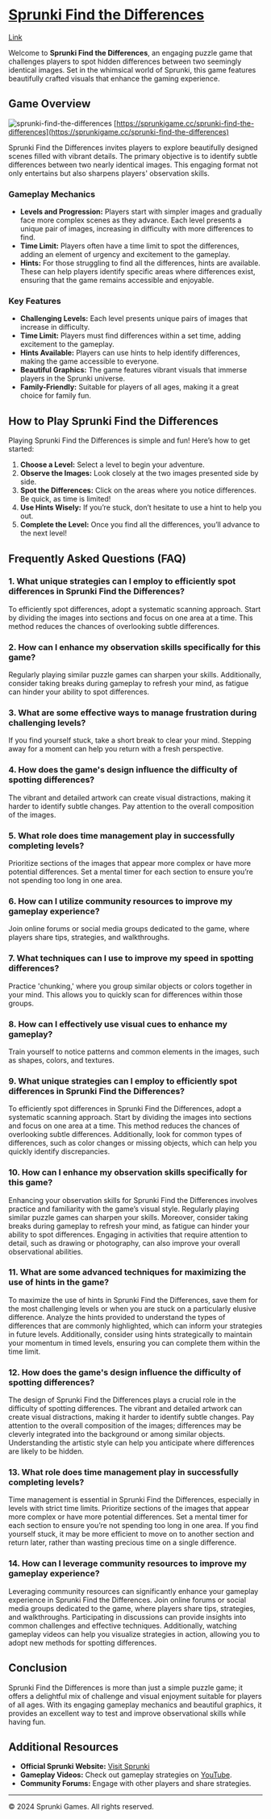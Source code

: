 
# [Sprunki Find the Differences](https://sprunkigame.cc/sprunki-find-the-differences)

[Link](https://sprunkigame.cc/sprunki-find-the-differences)

Welcome to **Sprunki Find the Differences**, an engaging puzzle game that challenges players to spot hidden differences between two seemingly identical images. Set in the whimsical world of Sprunki, this game features beautifully crafted visuals that enhance the gaming experience.

## Game Overview

![sprunki-find-the-differences](https://github.com/user-attachments/assets/290089f3-2bd1-4270-89ef-924e4f4dce82)
[https://sprunkigame.cc/sprunki-find-the-differences](https://sprunkigame.cc/sprunki-find-the-differences)


Sprunki Find the Differences invites players to explore beautifully designed scenes filled with vibrant details. The primary objective is to identify subtle differences between two nearly identical images. This engaging format not only entertains but also sharpens players' observation skills.

### Gameplay Mechanics
- **Levels and Progression:** Players start with simpler images and gradually face more complex scenes as they advance. Each level presents a unique pair of images, increasing in difficulty with more differences to find.
- **Time Limit:** Players often have a time limit to spot the differences, adding an element of urgency and excitement to the gameplay.
- **Hints:** For those struggling to find all the differences, hints are available. These can help players identify specific areas where differences exist, ensuring that the game remains accessible and enjoyable.

### Key Features
- **Challenging Levels:** Each level presents unique pairs of images that increase in difficulty.
- **Time Limit:** Players must find differences within a set time, adding excitement to the gameplay.
- **Hints Available:** Players can use hints to help identify differences, making the game accessible to everyone.
- **Beautiful Graphics:** The game features vibrant visuals that immerse players in the Sprunki universe.
- **Family-Friendly:** Suitable for players of all ages, making it a great choice for family fun.

## How to Play Sprunki Find the Differences

Playing Sprunki Find the Differences is simple and fun! Here’s how to get started:

1. **Choose a Level:** Select a level to begin your adventure.
2. **Observe the Images:** Look closely at the two images presented side by side.
3. **Spot the Differences:** Click on the areas where you notice differences. Be quick, as time is limited!
4. **Use Hints Wisely:** If you’re stuck, don’t hesitate to use a hint to help you out.
5. **Complete the Level:** Once you find all the differences, you’ll advance to the next level!

## Frequently Asked Questions (FAQ)

### 1. What unique strategies can I employ to efficiently spot differences in Sprunki Find the Differences?
To efficiently spot differences, adopt a systematic scanning approach. Start by dividing the images into sections and focus on one area at a time. This method reduces the chances of overlooking subtle differences.

### 2. How can I enhance my observation skills specifically for this game?
Regularly playing similar puzzle games can sharpen your skills. Additionally, consider taking breaks during gameplay to refresh your mind, as fatigue can hinder your ability to spot differences.

### 3. What are some effective ways to manage frustration during challenging levels?
If you find yourself stuck, take a short break to clear your mind. Stepping away for a moment can help you return with a fresh perspective.

### 4. How does the game's design influence the difficulty of spotting differences?
The vibrant and detailed artwork can create visual distractions, making it harder to identify subtle changes. Pay attention to the overall composition of the images.

### 5. What role does time management play in successfully completing levels?
Prioritize sections of the images that appear more complex or have more potential differences. Set a mental timer for each section to ensure you’re not spending too long in one area.

### 6. How can I utilize community resources to improve my gameplay experience?
Join online forums or social media groups dedicated to the game, where players share tips, strategies, and walkthroughs.

### 7. What techniques can I use to improve my speed in spotting differences?
Practice 'chunking,' where you group similar objects or colors together in your mind. This allows you to quickly scan for differences within those groups.

### 8. How can I effectively use visual cues to enhance my gameplay?
Train yourself to notice patterns and common elements in the images, such as shapes, colors, and textures.

### 9. What unique strategies can I employ to efficiently spot differences in Sprunki Find the Differences?
To efficiently spot differences in Sprunki Find the Differences, adopt a systematic scanning approach. Start by dividing the images into sections and focus on one area at a time. This method reduces the chances of overlooking subtle differences. Additionally, look for common types of differences, such as color changes or missing objects, which can help you quickly identify discrepancies.

### 10. How can I enhance my observation skills specifically for this game?
Enhancing your observation skills for Sprunki Find the Differences involves practice and familiarity with the game’s visual style. Regularly playing similar puzzle games can sharpen your skills. Moreover, consider taking breaks during gameplay to refresh your mind, as fatigue can hinder your ability to spot differences. Engaging in activities that require attention to detail, such as drawing or photography, can also improve your overall observational abilities.

### 11. What are some advanced techniques for maximizing the use of hints in the game?
To maximize the use of hints in Sprunki Find the Differences, save them for the most challenging levels or when you are stuck on a particularly elusive difference. Analyze the hints provided to understand the types of differences that are commonly highlighted, which can inform your strategies in future levels. Additionally, consider using hints strategically to maintain your momentum in timed levels, ensuring you can complete them within the time limit.

### 12. How does the game's design influence the difficulty of spotting differences?
The design of Sprunki Find the Differences plays a crucial role in the difficulty of spotting differences. The vibrant and detailed artwork can create visual distractions, making it harder to identify subtle changes. Pay attention to the overall composition of the images; differences may be cleverly integrated into the background or among similar objects. Understanding the artistic style can help you anticipate where differences are likely to be hidden.

### 13. What role does time management play in successfully completing levels?
Time management is essential in Sprunki Find the Differences, especially in levels with strict time limits. Prioritize sections of the images that appear more complex or have more potential differences. Set a mental timer for each section to ensure you’re not spending too long in one area. If you find yourself stuck, it may be more efficient to move on to another section and return later, rather than wasting precious time on a single difference.

### 14. How can I leverage community resources to improve my gameplay experience?
Leveraging community resources can significantly enhance your gameplay experience in Sprunki Find the Differences. Join online forums or social media groups dedicated to the game, where players share tips, strategies, and walkthroughs. Participating in discussions can provide insights into common challenges and effective techniques. Additionally, watching gameplay videos can help you visualize strategies in action, allowing you to adopt new methods for spotting differences.

## Conclusion

Sprunki Find the Differences is more than just a simple puzzle game; it offers a delightful mix of challenge and visual enjoyment suitable for players of all ages. With its engaging gameplay mechanics and beautiful graphics, it provides an excellent way to test and improve observational skills while having fun.

## Additional Resources

- **Official Sprunki Website:** [Visit Sprunki](https://sprunkigame.cc/)
- **Gameplay Videos:** Check out gameplay strategies on [YouTube](https://www.youtube.com).
- **Community Forums:** Engage with other players and share strategies.

---

&copy; 2024 Sprunki Games. All rights reserved.
